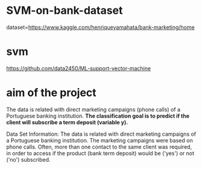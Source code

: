 # SVM-on-bank-dataset
dataset=https://www.kaggle.com/henriqueyamahata/bank-marketing/home
# svm
https://github.com/data2450/ML-support-vector-machine
# aim of the project
The data is related with direct marketing campaigns (phone calls) of a Portuguese banking institution. **The classification goal is to predict if the client will subscribe a term deposit (variable y).**

Data Set Information:
The data is related with direct marketing campaigns of a Portuguese banking institution. The marketing campaigns were based on phone calls. Often, more than one contact to the same client was required, in order to access if the product (bank term deposit) would be ('yes') or not ('no') subscribed.
